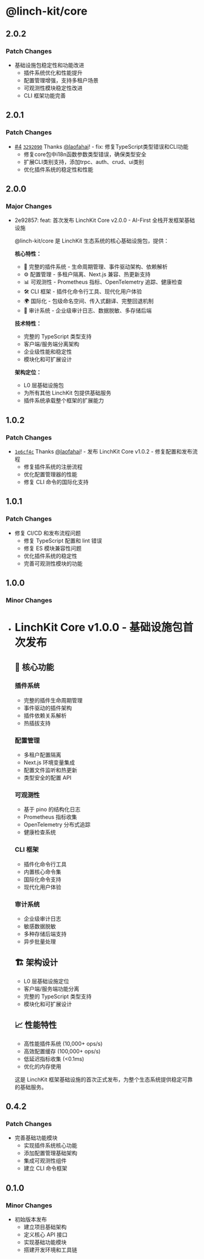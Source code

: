# @linch-kit/core

## 2.0.2

### Patch Changes

- 基础设施包稳定性和功能改进
  - 插件系统优化和性能提升
  - 配置管理增强，支持多租户场景
  - 可观测性模块稳定性改进
  - CLI 框架功能完善

## 2.0.1

### Patch Changes

- [#4](https://github.com/laofahai/linch-kit/pull/4) [`3292090`](https://github.com/laofahai/linch-kit/commit/32920903564d896acf78461bdde992d68402b246) Thanks [@laofahai](https://github.com/laofahai)! - fix: 修复TypeScript类型错误和CLI功能
  - 修复core包中i18n函数参数类型错误，确保类型安全
  - 扩展CLI类别支持，添加trpc、auth、crud、ui类别
  - 优化插件系统的稳定性和性能

## 2.0.0

### Major Changes

- 2e92857: feat: 首次发布 LinchKit Core v2.0.0 - AI-First 全栈开发框架基础设施

  @linch-kit/core 是 LinchKit 生态系统的核心基础设施包，提供：

  **核心特性：**
  - 🔌 完整的插件系统 - 生命周期管理、事件驱动架构、依赖解析
  - ⚙️ 配置管理 - 多租户隔离、Next.js 兼容、热更新支持
  - 📊 可观测性 - Prometheus 指标、OpenTelemetry 追踪、健康检查
  - 🛠️ CLI 框架 - 插件化命令行工具、现代化用户体验
  - 🌍 国际化 - 包级命名空间、传入式翻译、完整回退机制
  - 📝 审计系统 - 企业级审计日志、数据脱敏、多存储后端

  **技术特性：**
  - 完整的 TypeScript 类型支持
  - 客户端/服务端分离架构
  - 企业级性能和稳定性
  - 模块化和可扩展设计

  **架构定位：**
  - L0 层基础设施包
  - 为所有其他 LinchKit 包提供基础服务
  - 插件系统承载整个框架的扩展能力

## 1.0.2

### Patch Changes

- [`1e6cf4c`](https://github.com/laofahai/linch-kit/commit/1e6cf4c0fc9e036ba06f8243d772ac12753a147f) Thanks [@laofahai](https://github.com/laofahai)! - 发布 LinchKit Core v1.0.2 - 修复配置和发布流程
  - 修复插件系统的注册流程
  - 优化配置管理器的性能
  - 修复 CLI 命令的国际化支持

## 1.0.1

### Patch Changes

- 修复 CI/CD 和发布流程问题
  - 修复 TypeScript 配置和 lint 错误
  - 修复 ES 模块兼容性问题
  - 优化插件系统的稳定性
  - 完善可观测性模块的功能

## 1.0.0

### Minor Changes

- # LinchKit Core v1.0.0 - 基础设施包首次发布

  ## 🚀 核心功能
  
  ### 插件系统
  - 完整的插件生命周期管理
  - 事件驱动的插件架构
  - 插件依赖关系解析
  - 热插拔支持
  
  ### 配置管理
  - 多租户配置隔离
  - Next.js 环境变量集成
  - 配置文件监听和热更新
  - 类型安全的配置 API
  
  ### 可观测性
  - 基于 pino 的结构化日志
  - Prometheus 指标收集
  - OpenTelemetry 分布式追踪
  - 健康检查系统
  
  ### CLI 框架
  - 插件化命令行工具
  - 内置核心命令集
  - 国际化命令支持
  - 现代化用户体验
  
  ### 审计系统
  - 企业级审计日志
  - 敏感数据脱敏
  - 多种存储后端支持
  - 异步批量处理
  
  ## 🏗️ 架构设计
  - L0 层基础设施定位
  - 客户端/服务端功能分离
  - 完整的 TypeScript 类型支持
  - 模块化和可扩展设计
  
  ## 📈 性能特性
  - 高性能插件系统 (10,000+ ops/s)
  - 高效配置缓存 (100,000+ ops/s)
  - 低延迟指标收集 (<0.1ms)
  - 优化的内存使用

  这是 LinchKit 框架基础设施的首次正式发布，为整个生态系统提供稳定可靠的基础服务。

## 0.4.2

### Patch Changes

- 完善基础功能模块
  - 实现插件系统核心功能
  - 添加配置管理基础架构
  - 集成可观测性组件
  - 建立 CLI 命令框架

## 0.1.0

### Minor Changes

- 初始版本发布
  - 建立项目基础架构
  - 定义核心 API 接口
  - 实现基础功能模块
  - 搭建开发环境和工具链
